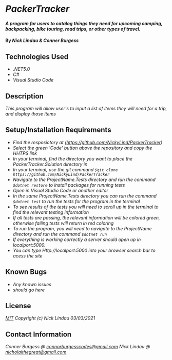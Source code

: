 # _PackerTracker_

#### _A program for users to catalog things they need for upcoming camping, backpacking, bike touring, road trips, or other types of travel._

#### By _**Nick Lindau** & **Conner Burgess**_

## Technologies Used

* _.NET5.0_
* _C#_
* _Visual Studio Code_

## Description

_This program will allow user's to input a list of items they will need for a trip, and display those items_

## Setup/Installation Requirements

* _Find the resposiotory at (https://github.com/NickyLind/PackerTracker)_
* _Select the green 'Code' button above the repository and copy the HHTPS link_
* _In your terminal, find the directory you want to place the PackerTracker.Solution directory in_
* _In your terminal, use the git command `$git clone https://github.com/NickyLind/PackerTracker`_
* _Navigate to the ProjectName.Tests directory and run the command `$dotnet restore` to install packages for running tests_
* _Open in Visual Studio Code or another editor_
* _In the same ProjectName.Tests directory you can run the command `$dotnet test` to run the tests for the program in the terminal_
* _To see results of the tests you will need to scroll up in the terminal to find the relevant testing information_
* _If all tests are passing, the relevant information will be colored green, otherwise failing tests will return in red coloring_
* _To run the program, you will need to navigate to the ProjectName directory and run the command `$dotnet run`_
* _If everything is working correctly a server should open up in localport:5000._
* _You can type Http://localport:5000 into your browser search bar to acess the site_

## Known Bugs

* _Any known issues_
* _should go here_

## License

_[MIT](https://choosealicense.com/licenses/mit/)_
 _Copyright (c) Nick Lindau 03/03/2021_

## Contact Information
_Conner Burgess @ <connorburgesscodes@gmail.com>_
_Nick Lindau @ <nicholaithegreat@gmail.com>_
